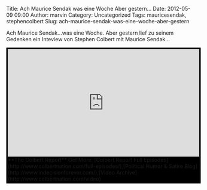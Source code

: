Title: Ach Maurice Sendak was eine Woche Aber gestern...
Date: 2012-05-09 09:00
Author: marvin
Category: Uncategorized
Tags: mauricesendak, stephencolbert
Slug: ach-maurice-sendak-was-eine-woche-aber-gestern

Ach Maurice Sendak...was eine Woche. Aber gestern lief zu seinem
Gedenken ein Inteview von Stephen Colbert mit Maurice Sendak...

<div style="background-color:#000000;width:520px;">

<div style="padding:4px;">

<iframe src="http://media.mtvnservices.com/embed/mgid:cms:video:colbertnation.com:413972" width="512" height="288" frameborder="0"></iframe>
**The Colbert Report**  
Get More: [Colbert Report Full
Episodes](http://www.colbertnation.com/full-episodes/),[Political Humor
& Satire Blog](http://www.indecisionforever.com/),[Video
Archive](http://www.colbertnation.com/video)

</div>

</div>
